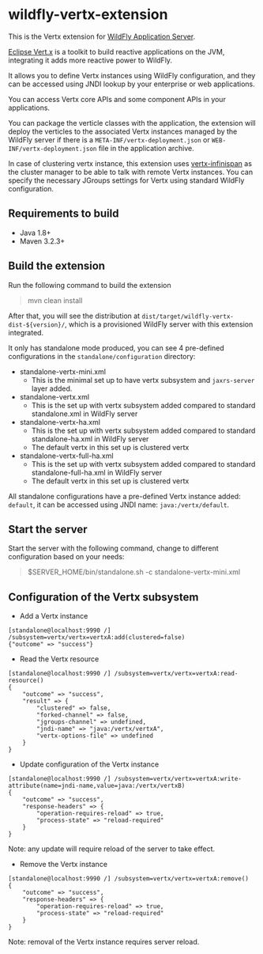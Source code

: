# wildfly-vertx-extension

This is the Vertx extension for [WildFly Application Server](https://www.wildfly.org/).

[Eclipse Vert.x](https://vertx.io/) is a toolkit to build reactive applications on the JVM, integrating it adds more reactive power to WildFly.

It allows you to define Vertx instances using WildFly configuration, and they can be accessed using JNDI lookup by your enterprise or web applications.

You can access Vertx core APIs and some component APIs in your applications.

You can package the verticle classes with the application, the extension will deploy the verticles to the associated Vertx instances managed by the WildFly server if there is a `META-INF/vertx-deployment.json` or `WEB-INF/vertx-deployment.json` file in the application archive.

In case of clustering vertx instance, this extension uses [vertx-infinispan](https://github.com/vert-x3/vertx-infinispan/) as the cluster manager to be able to talk with remote Vertx instances. You can specify the necessary JGroups settings for Vertx using standard WildFly configuration.

## Requirements to build

* Java 1.8+
* Maven 3.2.3+

## Build the extension

Run the following command to build the extension

> mvn clean install

After that, you will see the distribution at `dist/target/wildfly-vertx-dist-${version}/`, which is a provisioned WildFly server with this extension integrated.

It only has standalone mode produced, you can see 4 pre-defined configurations in the `standalone/configuration` directory:
* standalone-vertx-mini.xml
   * This is the minimal set up to have vertx subsystem and `jaxrs-server` layer added.
* standalone-vertx.xml
   * This is the set up with vertx subsystem added compared to standard standalone.xml in WildFly server
* standalone-vertx-ha.xml
   * This is the set up with vertx subsystem added compared to standard standalone-ha.xml in WildFly server
   * The default vertx in this set up is clustered vertx
* standalone-vertx-full-ha.xml
   * This is the set up with vertx subsystem added compared to standard standalone-full-ha.xml in WildFly server
   * The default vertx in this set up is clustered vertx

All standalone configurations have a pre-defined Vertx instance added: `default`, it can be accessed using JNDI name: `java:/vertx/default`.

## Start the server

Start the server with the following command, change to different configuration based on your needs:
> $SERVER_HOME/bin/standalone.sh -c standalone-vertx-mini.xml

## Configuration of the Vertx subsystem

* Add a Vertx instance
```
[standalone@localhost:9990 /] /subsystem=vertx/vertx=vertxA:add(clustered=false)
{"outcome" => "success"}
```

* Read the Vertx resource
```
[standalone@localhost:9990 /] /subsystem=vertx/vertx=vertxA:read-resource()
{
    "outcome" => "success",
    "result" => {
        "clustered" => false,
        "forked-channel" => false,
        "jgroups-channel" => undefined,
        "jndi-name" => "java:/vertx/vertxA",
        "vertx-options-file" => undefined
    }
}
```

* Update configuration of the Vertx instance
```
[standalone@localhost:9990 /] /subsystem=vertx/vertx=vertxA:write-attribute(name=jndi-name,value=java:/vertx/vertxB)
{
    "outcome" => "success",
    "response-headers" => {
        "operation-requires-reload" => true,
        "process-state" => "reload-required"
    }
}
```
Note: any update will require reload of the server to take effect.

* Remove the Vertx instance
```
[standalone@localhost:9990 /] /subsystem=vertx/vertx=vertxA:remove()
{
    "outcome" => "success",
    "response-headers" => {
        "operation-requires-reload" => true,
        "process-state" => "reload-required"
    }
}
```
Note: removal of the Vertx instance requires server reload.

